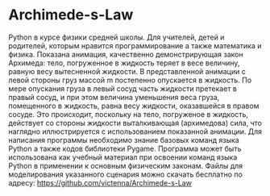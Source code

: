 # Archimede-s-Law
Python в курсе физики средней школы. Для учителей, детей и родителей, которым нравится программирование а также математика и физика. 
Показана анимация, качественно демонстрирующая закон Архимеда: тело, погруженное в жидкость теряет в весе величину, равную весу 
вытесненной жидкости. В представленной анимации с левой стороны груз массой m постепенно опускается в жидкость. По мере опускания 
груза в левый сосуд часть жидкости претекает в правый сосуд, и при этом величина уменьшения веса груза, помещенного в жидкость, равна 
весу жидкости, оказавшейся в правом сосуде. Это происходит, поскольку на тело, погруженое в жидкость, действует со стороны жидкости 
выталкивающая (архимедова) сила, что наглядно иллюстрируется с использованием показанной анимации. Для написания программы необходимо 
знание базовых команд языка Python а также кодов библиотеки Pygame. Программа может быть использована как учебный материал при освоении 
команд языка Python в применении к основным физическим законам.
Файлы для моделирования указанного сценария можно скачать бесплатно по адресу:
https://github.com/victenna/Archimede-s-Law
